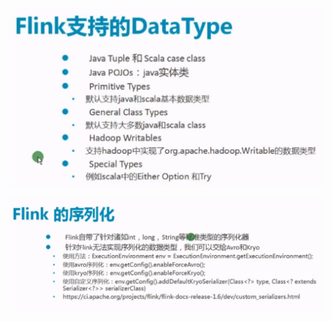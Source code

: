 ![image-20190514172307036](assets/image-20190514172307036.png)



![image-20190514172319272](assets/image-20190514172319272.png)





